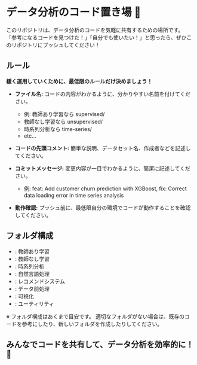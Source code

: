 #  データ分析のコード置き場 🧪

このリポジトリは、データ分析のコードを気軽に共有するための場所です。
「参考になるコードを見つけた！」「自分でも使いたい！」と思ったら、ぜひこのリポジトリにプッシュしてください！

## ルール

**緩く運用していくために、最低限のルールだけ決めましょう！**

- **ファイル名:**  コードの内容がわかるように、分かりやすい名前を付けてください。
    - 例: 教師あり学習なら supervised/
    - 教師なし学習なら unsupervised/
    - 時系列分析なら time-series/
    - etc...
- **コードの先頭コメント:**  簡単な説明、データセット名、作成者などを記述してください。
    
- **コミットメッセージ:**  変更内容が一目でわかるように、簡潔に記述してください。
    - 例: feat: Add customer churn prediction with XGBoost, fix: Correct data loading error in time series analysis 
- **動作確認:** プッシュ前に、最低限自分の環境でコードが動作することを確認してください。

## フォルダ構成

-  : 教師あり学習
- : 教師なし学習
- : 時系列分析
- : 自然言語処理
- : レコメンドシステム
- : データ前処理
- : 可視化
- : ユーティリティ

※ フォルダ構成はあくまで目安です。 適切なフォルダがない場合は、既存のコードを参考にしたり、新しいフォルダを作成したりしてください。

## みんなでコードを共有して、データ分析を効率的に！ 🚀
